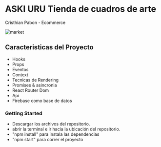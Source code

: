 # ASKI URU Tienda de cuadros de arte
Cristhian Pabon - Ecommerce

![market](https://user-images.githubusercontent.com/64280396/145514079-dabfbb0d-9eb0-409a-9712-cd184323078b.gif)



## Caracteristicas del Proyecto

- Hooks
- Props
- Eventos
- Context
- Tecnicas de Rendering
- Promises & asincronia
- React Router Dom
- Api 
- Firebase como base de datos

### Getting Started

- Descargar los archivos del repositorio.
- abrir la terminal e ir hacia la ubicación del repositorio.
- "npm install" para instala las dependencias
- "npm start" para correr el proyecto
